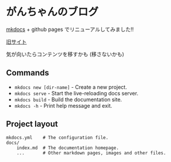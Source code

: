 # がんちゃんのブログ

[mkdocs](https://www.mkdocs.org) + github pages でリニューアルしてみました!!

[旧サイト](https://iwatakenichi.blogspot.com)

気が向いたらコンテンツを移すかも (移さないかも)

## Commands

* `mkdocs new [dir-name]` - Create a new project.
* `mkdocs serve` - Start the live-reloading docs server.
* `mkdocs build` - Build the documentation site.
* `mkdocs -h` - Print help message and exit.

## Project layout

    mkdocs.yml    # The configuration file.
    docs/
        index.md  # The documentation homepage.
        ...       # Other markdown pages, images and other files.
